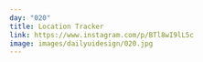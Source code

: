 ```yaml
---
day: "020"
title: Location Tracker
link: https://www.instagram.com/p/BTl8wI9lL5c
image: images/dailyuidesign/020.jpg
---
```

